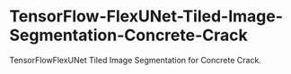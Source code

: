 # TensorFlow-FlexUNet-Tiled-Image-Segmentation-Concrete-Crack
TensorFlowFlexUNet Tiled Image Segmentation for Concrete Crack.
